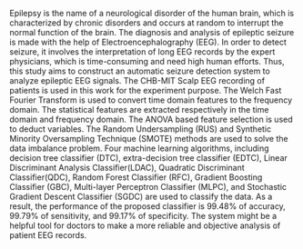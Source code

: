 Epilepsy is the name of a neurological disorder of the human brain, which is characterized by chronic disorders and occurs at random to interrupt the normal function of the brain. The diagnosis and analysis of epileptic seizure is made with the help of Electroencephalography (EEG). In order to detect seizure, it involves the interpretation of long EEG records by the expert physicians, which is time-consuming and need high human efforts. Thus, this study aims to construct an automatic seizure detection system to analyze epileptic EEG signals.
The CHB-MIT Scalp EEG recording of patients is used in this work for the experiment purpose. The Welch Fast Fourier Transform is used to convert time domain features to the frequency domain. The statistical features are extracted respectively in the time domain and frequency domain.  The ANOVA based feature selection is used to deduct variables. The Random Undersampling (RUS) and Synthetic Minority Oversampling Technique (SMOTE) methods are used to solve the data imbalance problem. Four machine learning algorithms, including decision tree classifier (DTC), extra-decision tree classifier (EDTC),
Linear Discriminant Analysis Classifier(LDAC), Quadratic Discriminant Classifier(QDC), Random Forest Classifier (RFC), Gradient Boosting Classifier (GBC), Multi-layer Perceptron Classifier (MLPC), and Stochastic Gradient Descent Classifier (SGDC) are used to classify the data. As a result, the performance of the proposed classifier is 99.48% of accuracy, 99.79% of sensitivity, and 99.17% of specificity. The system might be a helpful tool for doctors to make a more reliable and objective analysis of patient EEG records.
